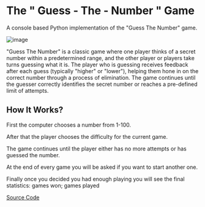 # The " Guess - The - Number " Game
A console based Python implementation of the "Guess The Number" game.

![image](https://github.com/LDeathN/GuessANumberByLDeathN/assets/140381179/9a3c8506-ffd1-4613-a0a2-67311666cd78)

"Guess The Number" is a classic game where one player thinks of a secret number within a predetermined range, and the other player or players take turns guessing what it is. The player who is guessing receives feedback after each guess (typically "higher" or "lower"), helping them hone in on the correct number through a process of elimination. The game continues until the guesser correctly identifies the secret number or reaches a pre-defined limit of attempts.

## How It Works?

First the computer chooses a number from 1-100.

After that the player chooses the difficulty for the current game.

The game continues until the player either has no more attempts or has guessed the number.

At the end of every game you will be asked if you want to start another one.

Finally once you decided you had enough playing you will see the final statistics: games won; games played

[Source Code](Practical_Project_Rock–Paper–Scissors.py)







